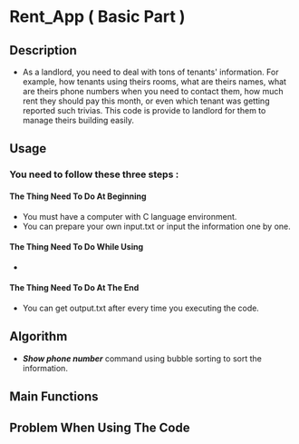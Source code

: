 # Rent_App ( Basic Part )

## Description
- As a landlord, you need to deal with tons of tenants' information. For example, how tenants using theirs rooms, what are theirs names, what are theirs phone numbers when you need to contact them, how much rent they should pay this month, or even which tenant was getting reported such trivias. This code is provide to landlord for them to manage theirs building easily.
## Usage
### You need to follow these three steps : 
#### The Thing Need To Do At Beginning
- You must have a computer with C language environment.
- You can prepare your own input.txt or input the information one by one.
#### The Thing Need To Do While Using
-
#### The Thing Need To Do At The End
- You can get output.txt after every time you executing the code.
## Algorithm
- ***Show phone number*** command using bubble sorting to sort the information.
## Main Functions
## Problem When Using The Code
